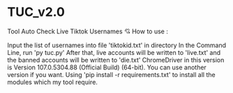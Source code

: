 # TUC_v2.0
Tool Auto Check Live Tiktok Usernames 💘 How to use :

Input the list of usernames into file 'tiktokid.txt' in directory
In the Command Line, run 'py tuc.py'
After that, live accounts will be written to 'live.txt' and the banned accounts will be written to 'die.txt' ChromeDriver in this version is Version 107.0.5304.88 (Official Build) (64-bit). You can use another version if you want. Using 'pip install -r requirements.txt' to install all the modules which my tool require.
